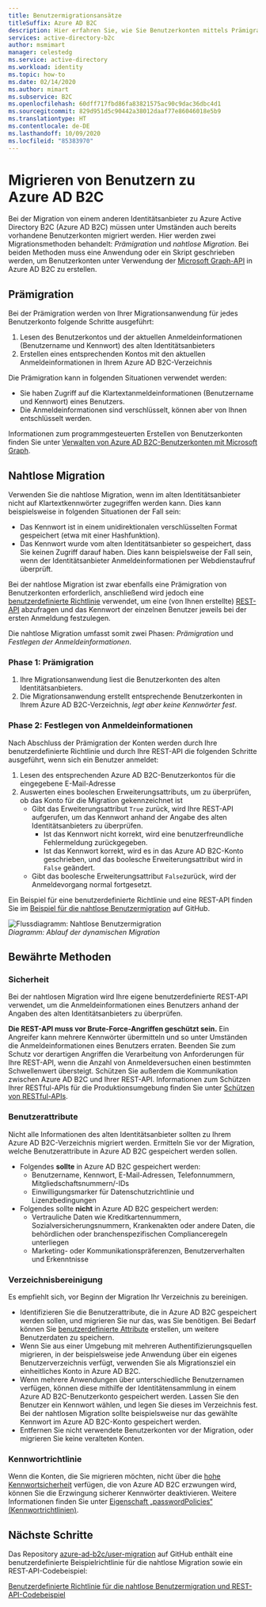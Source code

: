 ```yaml
---
title: Benutzermigrationsansätze
titleSuffix: Azure AD B2C
description: Hier erfahren Sie, wie Sie Benutzerkonten mittels Prämigration oder nahtloser Migration von einem anderen Identitätsanbieter zu Azure AD B2C migrieren.
services: active-directory-b2c
author: msmimart
manager: celestedg
ms.service: active-directory
ms.workload: identity
ms.topic: how-to
ms.date: 02/14/2020
ms.author: mimart
ms.subservice: B2C
ms.openlocfilehash: 60dff717fbd86fa83821575ac90c9dac36dbc4d1
ms.sourcegitcommit: 829d951d5c90442a38012daaf77e86046018e5b9
ms.translationtype: HT
ms.contentlocale: de-DE
ms.lasthandoff: 10/09/2020
ms.locfileid: "85383970"
---
```

# <a name="migrate-users-to-azure-ad-b2c"></a>Migrieren von Benutzern zu Azure AD B2C

Bei der Migration von einem anderen Identitätsanbieter zu Azure Active Directory B2C (Azure AD B2C) müssen unter Umständen auch bereits vorhandene Benutzerkonten migriert werden. Hier werden zwei Migrationsmethoden behandelt: *Prämigration* und *nahtlose Migration*. Bei beiden Methoden muss eine Anwendung oder ein Skript geschrieben werden, um Benutzerkonten unter Verwendung der [Microsoft Graph-API](manage-user-accounts-graph-api.md) in Azure AD B2C zu erstellen.

## <a name="pre-migration"></a>Prämigration

Bei der Prämigration werden von Ihrer Migrationsanwendung für jedes Benutzerkonto folgende Schritte ausgeführt:

1. Lesen des Benutzerkontos und der aktuellen Anmeldeinformationen (Benutzername und Kennwort) des alten Identitätsanbieters
1. Erstellen eines entsprechenden Kontos mit den aktuellen Anmeldeinformationen in Ihrem Azure AD B2C-Verzeichnis

Die Prämigration kann in folgenden Situationen verwendet werden:

- Sie haben Zugriff auf die Klartextanmeldeinformationen (Benutzername und Kennwort) eines Benutzers.
- Die Anmeldeinformationen sind verschlüsselt, können aber von Ihnen entschlüsselt werden.

Informationen zum programmgesteuerten Erstellen von Benutzerkonten finden Sie unter [Verwalten von Azure AD B2C-Benutzerkonten mit Microsoft Graph](manage-user-accounts-graph-api.md).

## <a name="seamless-migration"></a>Nahtlose Migration

Verwenden Sie die nahtlose Migration, wenn im alten Identitätsanbieter nicht auf Klartextkennwörter zugegriffen werden kann. Dies kann beispielsweise in folgenden Situationen der Fall sein:

- Das Kennwort ist in einem unidirektionalen verschlüsselten Format gespeichert (etwa mit einer Hashfunktion).
- Das Kennwort wurde vom alten Identitätsanbieter so gespeichert, dass Sie keinen Zugriff darauf haben. Dies kann beispielsweise der Fall sein, wenn der Identitätsanbieter Anmeldeinformationen per Webdienstaufruf überprüft.

Bei der nahtlose Migration ist zwar ebenfalls eine Prämigration von Benutzerkonten erforderlich, anschließend wird jedoch eine [benutzerdefinierte Richtlinie](custom-policy-get-started.md) verwendet, um eine (von Ihnen erstellte) [REST-API](custom-policy-rest-api-intro.md) abzufragen und das Kennwort der einzelnen Benutzer jeweils bei der ersten Anmeldung festzulegen.

Die nahtlose Migration umfasst somit zwei Phasen: *Prämigration* und *Festlegen der Anmeldeinformationen*.

### <a name="phase-1-pre-migration"></a>Phase 1: Prämigration

1. Ihre Migrationsanwendung liest die Benutzerkonten des alten Identitätsanbieters.
1. Die Migrationsanwendung erstellt entsprechende Benutzerkonten in Ihrem Azure AD B2C-Verzeichnis, *legt aber keine Kennwörter fest*.

### <a name="phase-2-set-credentials"></a>Phase 2: Festlegen von Anmeldeinformationen

Nach Abschluss der Prämigration der Konten werden durch Ihre benutzerdefinierte Richtlinie und durch Ihre REST-API die folgenden Schritte ausgeführt, wenn sich ein Benutzer anmeldet:

1. Lesen des entsprechenden Azure AD B2C-Benutzerkontos für die eingegebene E-Mail-Adresse
1. Auswerten eines booleschen Erweiterungsattributs, um zu überprüfen, ob das Konto für die Migration gekennzeichnet ist
    - Gibt das Erweiterungsattribut `True` zurück, wird Ihre REST-API aufgerufen, um das Kennwort anhand der Angabe des alten Identitätsanbieters zu überprüfen.
      - Ist das Kennwort nicht korrekt, wird eine benutzerfreundliche Fehlermeldung zurückgegeben.
      - Ist das Kennwort korrekt, wird es in das Azure AD B2C-Konto geschrieben, und das boolesche Erweiterungsattribut wird in `False` geändert.
    - Gibt das boolesche Erweiterungsattribut `False`zurück, wird der Anmeldevorgang normal fortgesetzt.

Ein Beispiel für eine benutzerdefinierte Richtlinie und eine REST-API finden Sie im [Beispiel für die nahtlose Benutzermigration](https://aka.ms/b2c-account-seamless-migration) auf GitHub.

![Flussdiagramm: Nahtlose Benutzermigration](./media/user-migration/diagram-01-seamless-migration.png)<br />*Diagramm: Ablauf der dynamischen Migration*

## <a name="best-practices"></a>Bewährte Methoden

### <a name="security"></a>Sicherheit

Bei der nahtlosen Migration wird Ihre eigene benutzerdefinierte REST-API verwendet, um die Anmeldeinformationen eines Benutzers anhand der Angaben des alten Identitätsanbieters zu überprüfen.

**Die REST-API muss vor Brute-Force-Angriffen geschützt sein.** Ein Angreifer kann mehrere Kennwörter übermitteln und so unter Umständen die Anmeldeinformationen eines Benutzers erraten. Beenden Sie zum Schutz vor derartigen Angriffen die Verarbeitung von Anforderungen für Ihre REST-API, wenn die Anzahl von Anmeldeversuchen einen bestimmten Schwellenwert übersteigt. Schützen Sie außerdem die Kommunikation zwischen Azure AD B2C und Ihrer REST-API. Informationen zum Schützen Ihrer RESTful-APIs für die Produktionsumgebung finden Sie unter [Schützen von RESTful-APIs](secure-rest-api.md).

### <a name="user-attributes"></a>Benutzerattribute

Nicht alle Informationen des alten Identitätsanbieter sollten zu Ihrem Azure AD B2C-Verzeichnis migriert werden. Ermitteln Sie vor der Migration, welche Benutzerattribute in Azure AD B2C gespeichert werden sollen.

- Folgendes **sollte** in Azure AD B2C gespeichert werden:
  - Benutzername, Kennwort, E-Mail-Adressen, Telefonnummern, Mitgliedschaftsnummern/-IDs
  - Einwilligungsmarker für Datenschutzrichtlinie und Lizenzbedingungen
- Folgendes sollte **nicht** in Azure AD B2C gespeichert werden:
  - Vertrauliche Daten wie Kreditkartennummern, Sozialversicherungsnummern, Krankenakten oder andere Daten, die behördlichen oder branchenspezifischen Complianceregeln unterliegen
  - Marketing- oder Kommunikationspräferenzen, Benutzerverhalten und Erkenntnisse

### <a name="directory-clean-up"></a>Verzeichnisbereinigung

Es empfiehlt sich, vor Beginn der Migration Ihr Verzeichnis zu bereinigen.

- Identifizieren Sie die Benutzerattribute, die in Azure AD B2C gespeichert werden sollen, und migrieren Sie nur das, was Sie benötigen. Bei Bedarf können Sie [benutzerdefinierte Attribute](custom-policy-custom-attributes.md) erstellen, um weitere Benutzerdaten zu speichern.
- Wenn Sie aus einer Umgebung mit mehreren Authentifizierungsquellen migrieren, in der beispielsweise jede Anwendung über ein eigenes Benutzerverzeichnis verfügt, verwenden Sie als Migrationsziel ein einheitliches Konto in Azure AD B2C.
- Wenn mehrere Anwendungen über unterschiedliche Benutzernamen verfügen, können diese mithilfe der Identitätensammlung in einem Azure AD B2C-Benutzerkonto gespeichert werden. Lassen Sie den Benutzer ein Kennwort wählen, und legen Sie dieses im Verzeichnis fest. Bei der nahtlosen Migration sollte beispielsweise nur das gewählte Kennwort im Azure AD B2C-Konto gespeichert werden.
- Entfernen Sie nicht verwendete Benutzerkonten vor der Migration, oder migrieren Sie keine veralteten Konten.

### <a name="password-policy"></a>Kennwortrichtlinie

Wenn die Konten, die Sie migrieren möchten, nicht über die [hohe Kennwortsicherheit](../active-directory/authentication/concept-sspr-policy.md) verfügen, die von Azure AD B2C erzwungen wird, können Sie die Erzwingung sicherer Kennwörter deaktivieren. Weitere Informationen finden Sie unter [Eigenschaft „passwordPolicies“ (Kennwortrichtlinien)](manage-user-accounts-graph-api.md#password-policy-property).

## <a name="next-steps"></a>Nächste Schritte

Das Repository [azure-ad-b2c/user-migration](https://github.com/azure-ad-b2c/user-migration) auf GitHub enthält eine benutzerdefinierte Beispielrichtlinie für die nahtlose Migration sowie ein REST-API-Codebeispiel:

[Benutzerdefinierte Richtlinie für die nahtlose Benutzermigration und REST-API-Codebeispiel](https://aka.ms/b2c-account-seamless-migration)
